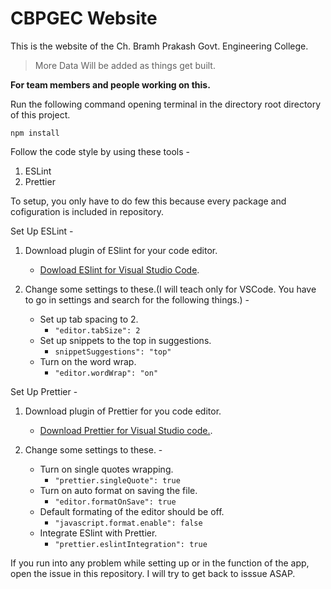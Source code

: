 # CBPGEC Website

This is the website of the Ch. Bramh Prakash Govt. Engineering College.

> More Data Will be added as things get built.

**For team members and people working on this.**

Run the following command opening terminal in the directory root directory of this project.

`npm install`

Follow the code style by using these tools -

1. ESLint
2. Prettier

To setup, you only have to do few this because every package and cofiguration is included in repository.

Set Up ESLint -

1. Download plugin of ESlint for your code editor.
   * [Dowload ESlint for Visual Studio Code](https://marketplace.visualstudio.com/items?itemName=dbaeumer.vscode-eslint).
2. Change some settings to these.(I will teach only for VSCode. You have to go in settings and search for the following things.) -

   * Set up tab spacing to 2.
     * `"editor.tabSize": 2`
   * Set up snippets to the top in suggestions.
     * `snippetSuggestions": "top"`
   * Turn on the word wrap.
     * `"editor.wordWrap": "on"`

Set Up Prettier -

1. Download plugin of Prettier for you code editor.

   * [Download Prettier for Visual Studio code.](https://marketplace.visualstudio.com/items?itemName=esbenp.prettier-vscode).

2. Change some settings to these. -
   * Turn on single quotes wrapping.
     * `"prettier.singleQuote": true`
   * Turn on auto format on saving the file.
     * `"editor.formatOnSave": true`
   * Default formating of the editor should be off.
     * `"javascript.format.enable": false`
   * Integrate ESlint with Prettier.
     * `"prettier.eslintIntegration": true`

If you run into any problem while setting up or in the function of the app, open the issue in this repository. I will try to get back to isssue ASAP.
